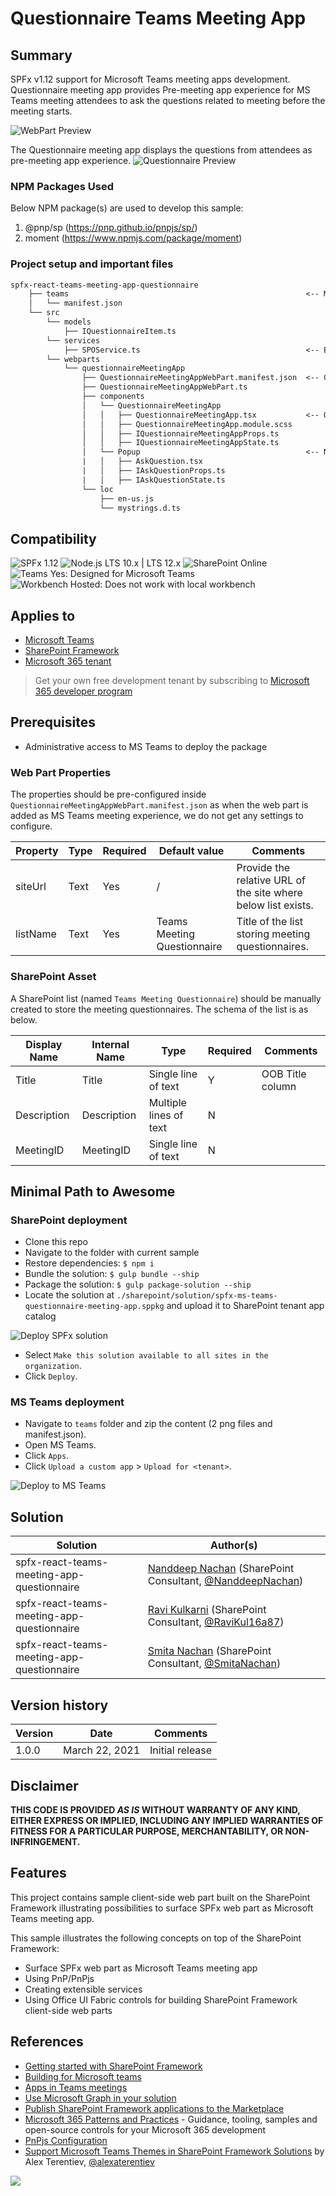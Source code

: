 # Questionnaire Teams Meeting App

## Summary

SPFx v1.12 support for Microsoft Teams meeting apps development. Questionnaire meeting app provides Pre-meeting app experience for MS Teams meeting attendees to ask the questions related to meeting before the meeting starts.  

![WebPart Preview](./assets/web-part-preview.gif)

The Questionnaire meeting app displays the questions from attendees as pre-meeting app experience.
![Questionnaire Preview](./assets/questionnaire-preview.png)


### NPM Packages Used

Below NPM package(s) are used to develop this sample:

1. @pnp/sp (https://pnp.github.io/pnpjs/sp/)
2. moment (https://www.npmjs.com/package/moment)

### Project setup and important files

```txt
spfx-react-teams-meeting-app-questionnaire
    ├── teams                                                     <-- MS Teams manifest
    │   └── manifest.json
    └── src
        └── models
            ├── IQuestionnaireItem.ts
        └── services
            ├── SPOService.ts                                     <-- Extensible Service
        └── webparts
            └── questionnaireMeetingApp
                ├── QuestionnaireMeetingAppWebPart.manifest.json  <-- Configurable web part properties
                ├── QuestionnaireMeetingAppWebPart.ts
                ├── components
                │   └── QuestionnaireMeetingApp
                │   │   ├── QuestionnaireMeetingApp.tsx           <-- Questionnaire Component
                │   │   ├── QuestionnaireMeetingApp.module.scss
                │   │   ├── IQuestionnaireMeetingAppProps.ts
                │   │   ├── IQuestionnaireMeetingAppState.ts
                │   └── Popup                                     <-- New Question Creation Component
                |   │   ├── AskQuestion.tsx
                |   │   ├── IAskQuestionProps.ts
                |   │   ├── IAskQuestionState.ts
                └── loc
                    ├── en-us.js
                    └── mystrings.d.ts
```

## Compatibility

![SPFx 1.12](https://img.shields.io/badge/SPFx-1.12.0-green.svg)
![Node.js LTS 10.x | LTS 12.x](https://img.shields.io/badge/Node.js-LTS%2010%20%7C%20LTS%20.12.x-green.svg)
![SharePoint Online](https://img.shields.io/badge/SharePoint-Online-yellow.svg)
![Teams Yes: Designed for Microsoft Teams](https://img.shields.io/badge/Teams-Yes-green.svg "Designed for Microsoft Teams")
![Workbench Hosted: Does not work with local workbench](https://img.shields.io/badge/Workbench-Hosted-yellow.svg "Does not work with local workbench")

## Applies to

- [Microsoft Teams](https://aka.ms/microsoftteams)
- [SharePoint Framework](https://aka.ms/spfx)
- [Microsoft 365 tenant](https://docs.microsoft.com/en-us/sharepoint/dev/spfx/set-up-your-developer-tenant)

> Get your own free development tenant by subscribing to [Microsoft 365 developer program](http://aka.ms/o365devprogram)

## Prerequisites

- Administrative access to MS Teams to deploy the package

### Web Part Properties

The properties should be pre-configured inside `QuestionnaireMeetingAppWebPart.manifest.json` as when the web part is added as MS Teams meeting experience, we do not get any settings to configure.

Property|Type|Required|Default value|Comments
--------|----|--------|-------------|--------
siteUrl|Text|Yes|/|Provide the relative URL of the site where below list exists.
listName|Text|Yes|Teams Meeting Questionnaire|Title of the list storing meeting questionnaires.

### SharePoint Asset

A SharePoint list (named `Teams Meeting Questionnaire`) should be manually created to store the meeting questionnaires. The schema of the list is as below.

Display Name|Internal Name|Type|Required|Comments
------------|-------------|----|--------|--------
Title|Title|Single line of text|Y|OOB Title column
Description|Description|Multiple lines of text|N|
MeetingID|MeetingID|Single line of text|N|

## Minimal Path to Awesome

### SharePoint deployment

- Clone this repo
- Navigate to the folder with current sample
- Restore dependencies: `$ npm i`
- Bundle the solution: `$ gulp bundle --ship`
- Package the solution: `$ gulp package-solution --ship`
- Locate the solution at `./sharepoint/solution/spfx-ms-teams-questionnaire-meeting-app.sppkg` and upload it to SharePoint tenant app catalog

![Deploy SPFx solution](./assets/deploy-spfx-solution.png)

- Select `Make this solution available to all sites in the organization`.
- Click `Deploy`.

### MS Teams deployment

- Navigate to `teams` folder and zip the content (2 png files and manifest.json).
- Open MS Teams.
- Click `Apps`.
- Click `Upload a custom app` > `Upload for <tenant>`.

![Deploy to MS Teams](./assets/deploy-to-ms-teams.png)


## Solution

Solution|Author(s)
--------|---------
spfx-react-teams-meeting-app-questionnaire|[Nanddeep Nachan](https://www.linkedin.com/in/nanddeepnachan/) (SharePoint Consultant, [@NanddeepNachan](https://twitter.com/NanddeepNachan))
spfx-react-teams-meeting-app-questionnaire|[Ravi Kulkarni](https://www.linkedin.com/in/ravi-kulkarni-a5381723/) (SharePoint Consultant, [@RaviKul16a87](https://twitter.com/RaviKul16a87))
spfx-react-teams-meeting-app-questionnaire|[Smita Nachan](https://www.linkedin.com/in/smitanachan/) (SharePoint Consultant, [@SmitaNachan](https://twitter.com/SmitaNachan))

## Version history

Version|Date|Comments
-------|----|--------
1.0.0|March 22, 2021|Initial release

## Disclaimer

**THIS CODE IS PROVIDED *AS IS* WITHOUT WARRANTY OF ANY KIND, EITHER EXPRESS OR IMPLIED, INCLUDING ANY IMPLIED WARRANTIES OF FITNESS FOR A PARTICULAR PURPOSE, MERCHANTABILITY, OR NON-INFRINGEMENT.**

## Features

This project contains sample client-side web part built on the SharePoint Framework illustrating possibilities to surface SPFx web part as Microsoft Teams meeting app.

This sample illustrates the following concepts on top of the SharePoint Framework:

- Surface SPFx web part as Microsoft Teams meeting app
- Using PnP/PnPjs
- Creating extensible services
- Using Office UI Fabric controls for building SharePoint Framework client-side web parts

## References

- [Getting started with SharePoint Framework](https://docs.microsoft.com/en-us/sharepoint/dev/spfx/set-up-your-developer-tenant)
- [Building for Microsoft teams](https://docs.microsoft.com/en-us/sharepoint/dev/spfx/build-for-teams-overview)
- [Apps in Teams meetings](https://docs.microsoft.com/en-us/microsoftteams/platform/apps-in-teams-meetings/teams-apps-in-meetings)
- [Use Microsoft Graph in your solution](https://docs.microsoft.com/en-us/sharepoint/dev/spfx/web-parts/get-started/using-microsoft-graph-apis)
- [Publish SharePoint Framework applications to the Marketplace](https://docs.microsoft.com/en-us/sharepoint/dev/spfx/publish-to-marketplace-overview)
- [Microsoft 365 Patterns and Practices](https://aka.ms/m365pnp) - Guidance, tooling, samples and open-source controls for your Microsoft 365 development
- [PnPjs Configuration](https://pnp.github.io/pnpjs/concepts/configuration/)
- [Support Microsoft Teams Themes in SharePoint Framework Solutions](https://blog.aterentiev.com/support-microsoft-teams-themes-in) by Alex Terentiev, [@alexaterentiev](https://twitter.com/alexaterentiev)

<img src="https://telemetry.sharepointpnp.com/sp-dev-fx-webparts/samples/react-teams-meeting-app-questionnaire" />
